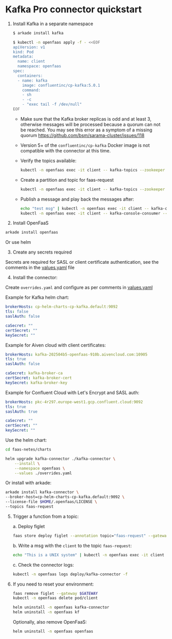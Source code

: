 # Kafka Pro connector quickstart

1.  Install Kafka in a separate namespace

    ```sh
    $ arkade install kafka

    $ kubectl -n openfaas apply -f - <<EOF
    apiVersion: v1
    kind: Pod
    metadata:
      name: client
      namespace: openfaas
    spec:
      containers:
      - name: kafka
        image: confluentinc/cp-kafka:5.0.1
        command:
        - sh
        - -c
        - "exec tail -f /dev/null"
    EOF
    ```

    * Make sure that the Kafka broker replicas is odd and at least 3, otherwise messages will be
    processed because a quorum can not be reached. You may see this error as a symptom of a missing
    quorum https://github.com/bsm/sarama-cluster/issues/118

    * Version 5+ of the `confluentinc/cp-kafka` Docker image is not compatible with the connector at this time.

    * Verify the topics available:
        ```sh
        kubectl -n openfaas exec -it client -- kafka-topics --zookeeper cp-helm-charts-cp-zookeeper.default:2181 --list
        ```

    * Create a partition and topic for faas-request
        ```sh
        kubectl -n openfaas exec -it client -- kafka-topics --zookeeper cp-helm-charts-cp-zookeeper.default:2181 --topic faas-request --create --partitions 1 --replication-factor 1
        ```

    * Publish a message and play back the messages after:
        ```sh
       echo "test msg" | kubectl -n openfaas exec -it client -- kafka-console-producer --broker-list cp-helm-charts-cp-kafka-headless.default:9092 --topic faas-request
       kubectl -n openfaas exec -it client -- kafka-console-consumer --bootstrap-server cp-helm-charts-cp-kafka.default:9092 --topic faas-request --from-beginning
        ```

2) Install OpenFaaS

  ```sh
  arkade install openfaas
  ```

  Or use helm

3) Create any secrets required

  Secrets are required for SASL or client certificate authentication, see the comments in the [values.yaml](values.yaml) file

4) Install the connector:

  Create `overrides.yaml` and configure as per comments in [values.yaml](values.yaml)

  Example for Kafka helm chart:

  ```yaml
  brokerHosts: cp-helm-charts-cp-kafka.default:9092
  tls: false
  saslAuth: false

  caSecret: ""
  certSecret: ""
  keySecret: ""
  ```

  Example for Aiven cloud with client certificates:

  ```yaml
  brokerHosts: kafka-202504b5-openfaas-910b.aivencloud.com:10905
  tls: true
  saslAuth: false
  
  caSecret: kafka-broker-ca
  certSecret: kafka-broker-cert
  keySecret: kafka-broker-key
  ```

  Example for Confluent Cloud with Let's Encrypt and SASL auth:

  ```yaml
  brokerHosts: pkc-4r297.europe-west1.gcp.confluent.cloud:9092
  tls: true
  saslAuth: true
  
  caSecret: ""
  certSecret: ""
  keySecret: ""
  ```

  Use the helm chart:

   ```sh
   cd faas-netes/charts
   
   helm upgrade kafka-connector ./kafka-connector \
       --install \
       --namespace openfaas \
       --values ./overrides.yaml
   ```

  Or install with arkade:

   ```sh
   arkade install kafka-connector \
   --broker-host=cp-helm-charts-cp-kafka.default:9092 \
   --license-file $HOME/.openfaas/LICENSE \
   --topics faas-request
   ```

5) Trigger a function from a topic:

   a. Deploy figlet

   ```sh
   faas store deploy figlet --annotation topic="faas-request" --gateway $GATEWAY
   ```

   b. Write a msg with the `client` to the topic `faas-request`:

   ```sh
   echo "This is a UNIX system" | kubectl -n openfaas exec -it client -- kafka-console-producer --broker-list cp-helm-charts-cp-kafka-headless.default:9092 --topic faas-request
   ```

   c. Check the connector logs:

   ```sh
   kubectl -n openfaas logs deploy/kafka-connector -f
   ```

6. If you need to reset your environment:

   ```sh
   faas remove figlet --gateway $GATEWAY
   kubectl -n openfaas delete pod/client

   helm uninstall -n openfaas kafka-connector
   helm uninstall -n openfaas kf
   ```

   Optionally, also remove OpenFaaS:
   ```sh
   helm uninstall -n openfaas openfaas
   ```

